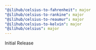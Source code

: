 ```yaml
---
"@ilihub/celsius-to-fahrenheit": major
"@ilihub/celsius-to-rankine": major
"@ilihub/celsius-to-reaumur": major
"@ilihub/celsius-to-kelvin": major
"@ilihub/celsius": major
---
```


Initial Release
